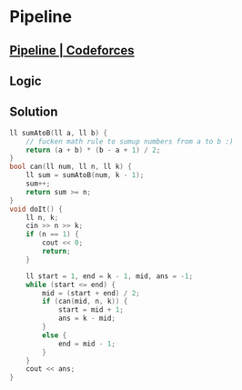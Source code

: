 # Pipeline
## [Pipeline | Codeforces](https://codeforces.com/group/T3p02rhrmb/contest/343396/problem/W)

## Logic


## Solution
```cpp
ll sumAtoB(ll a, ll b) {
    // fucken math rule to sumup numbers from a to b :)
    return (a + b) * (b - a + 1) / 2;
}
bool can(ll num, ll n, ll k) {
    ll sum = sumAtoB(num, k - 1);
    sum++;
    return sum >= n;
}
void doIt() { 
    ll n, k;
    cin >> n >> k;
    if (n == 1) {
        cout << 0;
        return;
    }

    ll start = 1, end = k - 1, mid, ans = -1;
    while (start <= end) {
        mid = (start + end) / 2;
        if (can(mid, n, k)) {
            start = mid + 1;
            ans = k - mid;
        }
        else {
            end = mid - 1;
        }
    }
    cout << ans;
}
```